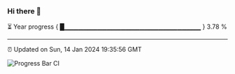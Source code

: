 ### Hi there 👋

⏳ Year progress { █▁▁▁▁▁▁▁▁▁▁▁▁▁▁▁▁▁▁▁▁▁▁▁▁▁▁▁▁▁ } 3.78 %

---

⏰ Updated on Sun, 14 Jan 2024 19:35:56 GMT

![Progress Bar CI](https://github.com/IshwaranRudhara/GIT-ACTION/workflows/Progress%20Bar%20CI/badge.svg)
